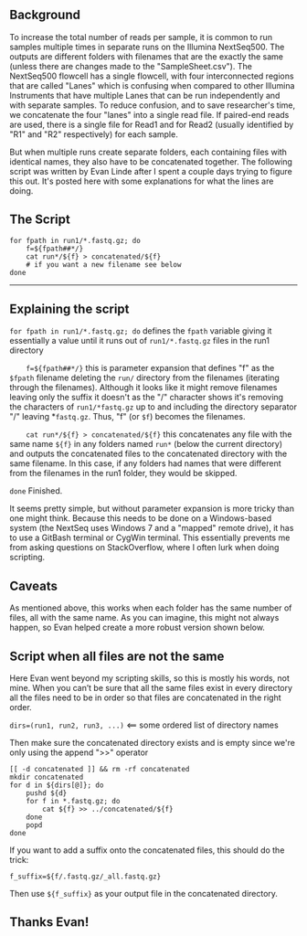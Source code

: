 ## Background

To increase the total number of reads per sample, 
it is common to run samples multiple times in separate runs on the Illumina NextSeq500. 
The outputs are different folders with filenames that are the exactly the same 
(unless there are changes made to the "SampleSheet.csv").
The NextSeq500 flowcell has a single flowcell, with four interconnected regions that are 
called "Lanes" which is confusing when compared to other Illumina Instruments
that have multiple Lanes that can be run independently and with separate samples.
To reduce confusion, and to save researcher's time, we concatenate the four "lanes"
into a single read file. If paired-end reads are used, there is a single file for 
Read1 and for Read2 (usually identified by "R1" and "R2" respectively) for each sample.  

But when multiple runs create separate folders, each containing files with 
identical names, they also have to be concatenated together. The following script 
was written by Evan Linde after I spent a couple days trying to figure this out.
It's posted here with some explanations for what the lines are doing.

## The Script

```
for fpath in run1/*.fastq.gz; do
    f=${fpath##*/}
    cat run*/${f} > concatenated/${f}
    # if you want a new filename see below
done
```
----------------------------------

## Explaining the script

`for fpath in run1/*.fastq.gz; do`
defines the `fpath` variable giving it essentially a value 
until it runs out of `run1/*.fastq.gz` files in the run1 directory

`    f=${fpath##*/}`
this is parameter expansion that defines "f" as the `$fpath` filename 
deleting the `run/` directory from the filenames (iterating through the filenames).
Although it looks like it might remove filenames leaving only the suffix
it doesn't as the "/" character shows it's removing the characters of 
`run1/*fastq.gz` up to and including the directory separator "/" leaving *`fastq.gz`.
Thus, "f" (or `$f`) becomes the filenames. 

`    cat run*/${f} > concatenated/${f}`
this concatenates any file with the same name `${f}` in any folders 
named `run*` (below the current directory) and outputs the concatenated 
files to the concatenated directory with the same filename.
In this case, if any folders had names that were different from the filenames 
in the run1 folder, they would be skipped.

`done`
Finished.

It seems pretty simple, but without parameter expansion is more tricky 
than one might think. Because this needs to be done on a Windows-based system
(the NextSeq uses Windows 7 and a "mapped" remote drive), it has to use
a GitBash terminal or CygWin terminal. This essentially prevents me from 
asking questions on StackOverflow, where I often lurk when doing scripting.

## Caveats

As mentioned above, this works when each folder has the same number of files, 
all with the same name. As you can imagine, this might not always happen, so
Evan helped create a more robust version shown below.

## Script when all files are not the same

Here Evan went beyond my scripting skills, so this is mostly his words, not mine. 
When you can’t be sure that all the same files exist in every directory
all the files need to be in order so that files are concatenated in the right order.

`dirs=(run1, run2, run3, ...)`  <== some ordered list of directory names

Then make sure the concatenated directory exists and is empty since we're only 
using the append ">>" operator
```
[[ -d concatenated ]] && rm -rf concatenated
mkdir concatenated
for d in ${dirs[@]}; do
    pushd ${d}
    for f in *.fastq.gz; do
        cat ${f} >> ../concatenated/${f}
    done
    popd
done
```
If you want to add a suffix onto the concatenated files, this should do the trick:

`f_suffix=${f/.fastq.gz/_all.fastq.gz}`

Then use `${f_suffix}` as your output file in the concatenated directory.

## Thanks Evan!





